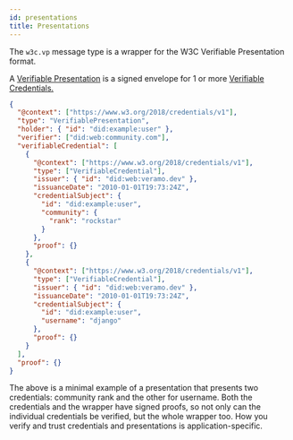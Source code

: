 ```yaml
---
id: presentations
title: Presentations
---
```


The `w3c.vp` message type is a wrapper for the W3C Verifiable Presentation format.

A [Verifiable Presentation](/docs/api/core.w3cpresentation) is a signed envelope for 1 or more [Verifiable Credentials.](/docs/fundamentals/verifiable_data)

```json
{
  "@context": ["https://www.w3.org/2018/credentials/v1"],
  "type": "VerifiablePresentation",
  "holder": { "id": "did:example:user" },
  "verifier": ["did:web:community.com"],
  "verifiableCredential": [
    {
      "@context": ["https://www.w3.org/2018/credentials/v1"],
      "type": ["VerifiableCredential"],
      "issuer": { "id": "did:web:veramo.dev" },
      "issuanceDate": "2010-01-01T19:73:24Z",
      "credentialSubject": {
        "id": "did:example:user",
        "community": {
          "rank": "rockstar"
        }
      },
      "proof": {}
    },
    {
      "@context": ["https://www.w3.org/2018/credentials/v1"],
      "type": ["VerifiableCredential"],
      "issuer": { "id": "did:web:veramo.dev" },
      "issuanceDate": "2010-01-01T19:73:24Z",
      "credentialSubject": {
        "id": "did:example:user",
        "username": "django"
      },
      "proof": {}
    }
  ],
  "proof": {}
}
```

The above is a minimal example of a presentation that presents two credentials: community rank and the other for username. Both the credentials and the wrapper have signed proofs, so not only can the individual credentials be verified, but the whole wrapper too. How you verify and trust credentials and presentations is application-specific.
